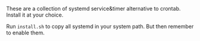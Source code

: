 These are a collection of systemd service&timer alternative to crontab.
Install it at your choice.

Run `install.sh` to copy all systemd in your system path. But then remember to enable them.
